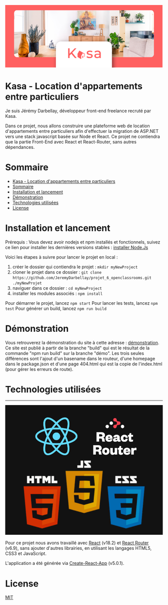 ![bannière de kasa](./assets/banner-kasa.png)
# Kasa - Location d'appartements entre particuliers

Je suis Jérémy Darbellay, développeur front-end freelance recruté par Kasa. 

Dans ce projet, nous allons construire une plateforme web de location d'appartements entre particuliers afin d'effectuer la migration de ASP.NET vers une stack javascript basée sur Node et React.
Ce projet ne contiendra que la partie Front-End avec React et React-Router, sans autres dépendances.


# Sommaire
+ [Kasa - Location d'appartements entre particuliers](#kasa-location-dappartements-entre-particuliers)
+ [Sommaire](#sommaire)
+ [Installation et lancement](#installation-et-lancement)
+ [Démonstration](#démonstration)
+ [Technologies utilisées](#technologies-utilisées)
+ [License](#license)

# Installation et lancement

Prérequis : Vous devez avoir nodejs et npm installés et fonctionnels, suivez ce lien pour installer les dernières versions stables : [installer Node.Js](https://nodejs.org/fr)

Voici les étapes à suivre pour lancer le projet en local :

1. créer le dossier qui contiendra le projet : `mkdir myNewProject`
2. cloner le projet dans ce dossier : `git clone https://github.com/JeremyDarbellay/projet_6_openclassrooms.git ./myNewProjet`
3. naviguer dans ce dossier : `cd myNewProject`
4. installer les modules associés : `npm install`

Pour démarrer le projet, lancez `npm start`
Pour lancer les tests, lancez `npm test`
Pour générer un build, lancez `npm run build`

# Démonstration

Vous retrouverez la démonstration du site à cette adresse : [démonstration](https://jeremydarbellay.github.io/projet_6_openclassrooms). 
Ce site est publié à partir de la branche "build" qui est le résultat de la commande "npm run build" sur la branche "démo". Les trois seules différences sont l'ajout d'un basename dans le routeur, d'une homepage dans le package.json et d'une page 404.html qui est la copie de l'index.html (pour gérer les erreurs de route).

# Technologies utilisées

-----
![technologies utilisées](./assets/technos.jpg)

Pour ce projet nous avons travaillé avec [React](https://react.dev/) (v18.2) et [React Router](https://reactrouter.com/en/main) (v6.9), sans ajouter d'autres librairies, en utilisant les langages HTML5, CSS3 et JavaScript.

L'application a été générée via [Create-React-App](https://create-react-app.dev/) (v5.0.1).

# License

[MIT](https://github.com/JeremyDarbellay/projet_6_openclassrooms/blob/main/LICENSE.md)

